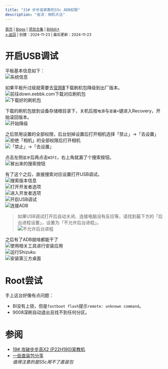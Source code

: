```yaml
---
title: "31# 步步高家教机S5c ADB权限"
description: "省流：相机大法"
---
```

<small id="old_menu"><a href="/">首页</a> | <a href="/blogs">Blogs</a> | <a href="/Project">项目合集</a> | <a href="https://space.bilibili.com/1987247870">Bilibili↗</a><br></small><small><a href="../../">←返回</a> |
 创建：2024-11-23 | 最后更新：2024-11-23</small><br>

# 开启USB调试
平板基本信息如下：<br>
![](https://rs.kdxiaoyi.top/res/images/blogs/31/1.jpg "系统信息")<br>

如果平板升过级就需要去[官网฿](//down.eebbk.com)下载刷机包降级到出厂版本。<br>
![前往down.eebbk.com下载对应刷机包](https://rs.kdxiaoyi.top/res/images/blogs/31/3.jpg "下载刷机包")<br>
![](https://rs.kdxiaoyi.top/res/images/blogs/31/4.jpg "下载好的刷机包")<br>

下载的刷机包放到设备存储根目录下，关机后按`电源`与`音量+`键进入Recovery，开始滚回版本。<br>
![](https://rs.kdxiaoyi.top/res/images/blogs/31/5.jpg "开始降级")<br>

之后禁用设置的全部权限，后台划掉设置后打开相机选择「禁止」→「去设置」<br>
![拒绝「相机」的全部权限后打开相机](https://rs.kdxiaoyi.top/res/images/blogs/31/6.jpg "相机的申请权限界面")<br>
![「禁止」→「去设置」](https://rs.kdxiaoyi.top/res/images/blogs/31/7.jpg "相机的提示")<br>

点击左侧`蓝牙`后再点击`WIFI`，右上角就漏了个搜索按钮。<br>
![](https://rs.kdxiaoyi.top/res/images/blogs/31/8.jpg "冒出来的搜索按钮")<br>

有了这个之后，直接搜索对应设置打开USB调试。<br>
![](https://rs.kdxiaoyi.top/res/images/blogs/31/9.jpg "搜索版本信息")<br>
![](https://rs.kdxiaoyi.top/res/images/blogs/31/10.jpg "打开开发者选项")<br>
![](https://rs.kdxiaoyi.top/res/images/blogs/31/11.jpg "进入开发者选项")<br>
![](https://rs.kdxiaoyi.top/res/images/blogs/31/13.jpg "开启USB调试")<br>
![](https://rs.kdxiaoyi.top/res/images/blogs/31/17.jpg "连接ADB")<br>

> 如果USB调试打开后自动关闭、连接电脑没有反应等，请找到最下方的「后台进程设置」，设置为「不允许后台进程」。<br>
> ![](https://rs.kdxiaoyi.top/res/images/blogs/31/12.jpg "不允许后台进程")<br>

之后有了ADB就啥都能干了<br>
![](https://rs.kdxiaoyi.top/res/images/blogs/31/14.jpg "使用相关工具进行安装应用")<br>
![](https://rs.kdxiaoyi.top/res/images/blogs/31/15.jpg "运行Shizuku")<br>
![](https://rs.kdxiaoyi.top/res/images/blogs/31/16.jpg "安装第三方桌面")<br>

# Root尝试
手上这台好像有点问题：
* Bl没有上锁，但是`fastboot flash`提示`remote: unknown command`。
* 9008深刷自动退出且找不到任何分区。

# 参阅
* [19# 攻破步步高X2 (P22H190)家教机](https://kdxiaoyi.top/blogs/2023/19-bbg-x2-p22h190/)
* [一些直装包分享](https://pan.huang1111.cn/s/L3NmI6?path=%2Fblog%2319)<br>_值得注意的是S5c用不了直装包_

<script src="https://rs.kdxiaoyi.top/res/scripts/js/sober.min.js"></script><script src="https://rs.kdxiaoyi.top/res/scripts/js/md-newUI-render.js"></script>